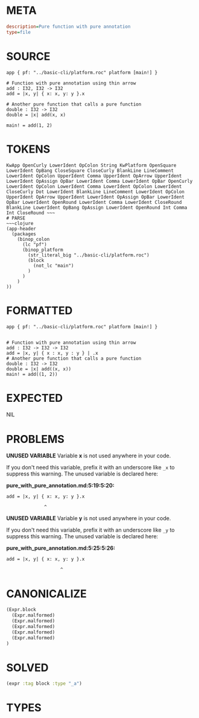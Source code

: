 # META
~~~ini
description=Pure function with pure annotation
type=file
~~~
# SOURCE
~~~roc
app { pf: "../basic-cli/platform.roc" platform [main!] }

# Function with pure annotation using thin arrow
add : I32, I32 -> I32
add = |x, y| { x: x, y: y }.x

# Another pure function that calls a pure function
double : I32 -> I32
double = |x| add(x, x)

main! = add(1, 2)
~~~
# TOKENS
~~~text
KwApp OpenCurly LowerIdent OpColon String KwPlatform OpenSquare LowerIdent OpBang CloseSquare CloseCurly BlankLine LineComment LowerIdent OpColon UpperIdent Comma UpperIdent OpArrow UpperIdent LowerIdent OpAssign OpBar LowerIdent Comma LowerIdent OpBar OpenCurly LowerIdent OpColon LowerIdent Comma LowerIdent OpColon LowerIdent CloseCurly Dot LowerIdent BlankLine LineComment LowerIdent OpColon UpperIdent OpArrow UpperIdent LowerIdent OpAssign OpBar LowerIdent OpBar LowerIdent OpenRound LowerIdent Comma LowerIdent CloseRound BlankLine LowerIdent OpBang OpAssign LowerIdent OpenRound Int Comma Int CloseRound ~~~
# PARSE
~~~clojure
(app-header
  (packages
    (binop_colon
      (lc "pf")
      (binop_platform
        (str_literal_big "../basic-cli/platform.roc")
        (block
          (not_lc "main")
        )
      )
    )
))
~~~
# FORMATTED
~~~roc
app { pf: "../basic-cli/platform.roc" platform [main!] }


# Function with pure annotation using thin arrow
add : I32 -> I32 -> I32
add = |x, y| { x : x, y : y } | .x
# Another pure function that calls a pure function
double : I32 -> I32
double = |x| add((x, x))
main! = add((1, 2))
~~~
# EXPECTED
NIL
# PROBLEMS
**UNUSED VARIABLE**
Variable **x** is not used anywhere in your code.

If you don't need this variable, prefix it with an underscore like `_x` to suppress this warning.
The unused variable is declared here:

**pure_with_pure_annotation.md:5:19:5:20:**
```roc
add = |x, y| { x: x, y: y }.x
```
                  ^


**UNUSED VARIABLE**
Variable **y** is not used anywhere in your code.

If you don't need this variable, prefix it with an underscore like `_y` to suppress this warning.
The unused variable is declared here:

**pure_with_pure_annotation.md:5:25:5:26:**
```roc
add = |x, y| { x: x, y: y }.x
```
                        ^


# CANONICALIZE
~~~clojure
(Expr.block
  (Expr.malformed)
  (Expr.malformed)
  (Expr.malformed)
  (Expr.malformed)
  (Expr.malformed)
)
~~~
# SOLVED
~~~clojure
(expr :tag block :type "_a")
~~~
# TYPES
~~~roc
~~~
